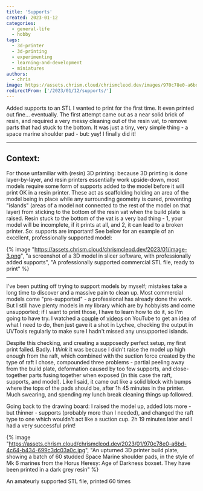 ```yaml
---
title: 'Supports'
created: 2023-01-12
categories:
  - general-life
  - hobby
tags:
  - 3d-printer
  - 3d-printing
  - experimenting
  - learning-and-development
  - miniatures
authors:
  - chris
image: https://assets.chrism.cloud/chrismcleod.dev/images/970c78e0-a6bd-4c64-b434-699c3dc03a0c.jpg
redirectFrom: ['/2023/01/12/supports/']
---
```


Added supports to an STL I wanted to print for the first time. It even printed out fine… eventually. The first attempt came out as a near solid brick of resin, and required a very messy cleaning out of the resin vat, to remove parts that had stuck to the bottom. It was just a tiny, very simple thing - a space marine shoulder pad - but: yay! I finally did it!

---

## Context:

For those unfamiliar with (resin) 3D printing: because 3D printing is done layer-by-layer, and resin printers essentially work upside-down, most models require some form of supports added to the model before it will print OK in a resin printer. These act as scaffolding holding an area of the model being in place while any surrounding geometry is cured, preventing "islands" (areas of a model not connected to the rest of the model on that layer) from sticking to the bottom of the resin vat when the build plate is raised. Resin stuck to the bottom of the vat is a very bad thing - 1, your model will be incomplete, if it prints at all, and 2, it can lead to a broken printer. So: supports are important! See below for an example of an excellent, professionally supported model:

{% image "https://assets.chrism.cloud/chrismcleod.dev/2023/01/image-3.png", "a screenshot of a 3D model in slicer software, with professionally added supports", "A professionally supported commercial STL file, ready to print" %}

---

I've been putting off trying to support models by myself; mistakes take a long time to discover and a massive pain to clean up. Most commercial models come "pre-supported" - a professional has already done the work. But I still have plenty models in my library which are by hobbyists and come unsupported; if I want to print those, I have to learn how to do it, so I'm going to have try. I watched a [couple](https://www.youtube.com/watch?v=dTN6d4VyeEQ) of [videos](https://www.youtube.com/watch?v=GN4Xa-t0zno) on YouTube to get an idea of what I need to do, then just gave it a shot in Lychee, checking the output in UVTools regularly to make sure I hadn't missed any unsupported islands.

Despite this checking, and creating a supposedly perfect setup, my first print failed. Badly. I _think_ it was because I didn't raise the model up high enough from the raft, which combined with the suction force created by the type of raft I chose, compounded three problems - partial peeling away from the build plate, deformation caused by too few supports, and close-together parts fusing together when exposed (in this case the raft, supports, and model). Like I said, it came out like a solid block with bumps where the tops of the pads should be, after 1h 45 minutes in the printer. Much swearing, and spending my lunch break cleaning things up followed.

Going back to the drawing board: I raised the model up, added lots more - but thinner - supports (probably more than I needed), and changed the raft type to one which wouldn't act like a suction cup. 2h 19 minutes later and I had a very successful print!

{% image "https://assets.chrism.cloud/chrismcleod.dev/2023/01/970c78e0-a6bd-4c64-b434-699c3dc03a0c.jpg", "An upturned 3D printer build plate, showing a batch of 60 studded Space Marine shoulder pads, in the style of Mk 6  marines from the Horus Heresy: Age of Darkness boxset. They have been printed in a dark grey resin" %}

An amateurly supported STL file, printed 60 times
